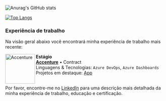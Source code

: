 ![Anurag's GitHub stats](https://github-readme-stats.vercel.app/api?username=jonathan-gilber&show_icons=true&bg_color=DEG,A100FF,A100FF,b433ff&text_color=FFFFFF&icon_color=FFFFFF&title_color=46005c&locale=pt-br)

[![Top Langs](https://github-readme-stats.vercel.app/api/top-langs/?username=jonathan-gilber&layout=compact&bg_color=121212&text_color=FFFFFF&icon_color=FFFFFF&title_color=FFFFFF)](https://github.com/anuraghazra/github-readme-stats)

### Experiência de trabalho
Na visão geral abaixo você encontrará minha experiência de trabalho mais recente:

[<img align="left" height="94px" width="94px" alt="Accenture" src="https://s3-symbol-logo.tradingview.com/accenture--600.png"/>](https://www.accenture.com/br-pt)

**Estágio** \
[**Accenture**](https://www.accenture.com/br-pt) • Contract \
Linguagens & Tecnologias: `Azure DevOps`, `Azure Dashboards` \
Projetos em destaque: [App](https://www.accenture.com/br-pt)
<br/>
<br/>

Por favor, encontre-me no [LinkedIn](https://www.linkedin.com/in/jonathangilber/) para uma descrição mais detalhada da minha experiência de trabalho, educação e certificação.
